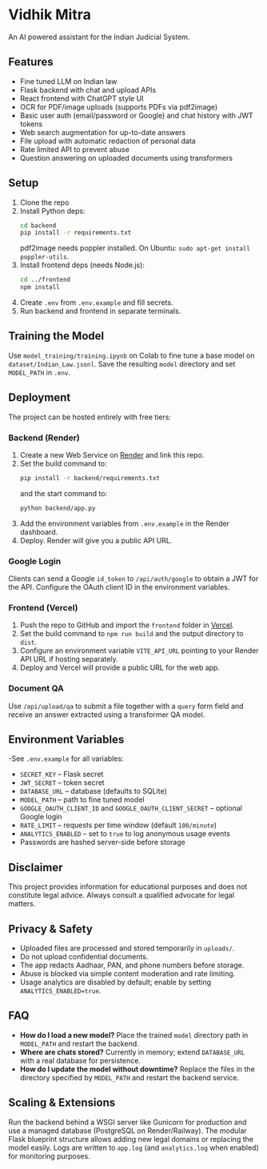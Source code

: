 # Vidhik Mitra

An AI powered assistant for the Indian Judicial System.

## Features
- Fine tuned LLM on Indian law
- Flask backend with chat and upload APIs
- React frontend with ChatGPT style UI
- OCR for PDF/image uploads (supports PDFs via pdf2image)
- Basic user auth (email/password or Google) and chat history with JWT tokens
- Web search augmentation for up-to-date answers
- File upload with automatic redaction of personal data
- Rate limited API to prevent abuse
- Question answering on uploaded documents using transformers

## Setup
1. Clone the repo
2. Install Python deps:
   ```bash
   cd backend
   pip install -r requirements.txt
   ```
   pdf2image needs poppler installed. On Ubuntu: `sudo apt-get install poppler-utils`.
3. Install frontend deps (needs Node.js):
   ```bash
   cd ../frontend
   npm install
   ```
4. Create `.env` from `.env.example` and fill secrets.
5. Run backend and frontend in separate terminals.

## Training the Model
Use `model_training/training.ipynb` on Colab to fine tune a base model on `dataset/Indian_Law.jsonl`. Save the resulting `model` directory and set `MODEL_PATH` in `.env`.

## Deployment
The project can be hosted entirely with free tiers:

### Backend (Render)
1. Create a new Web Service on [Render](https://render.com/) and link this repo.
2. Set the build command to:
   ```bash
   pip install -r backend/requirements.txt
   ```
   and the start command to:
   ```bash
   python backend/app.py
   ```
3. Add the environment variables from `.env.example` in the Render dashboard.
4. Deploy. Render will give you a public API URL.

### Google Login
Clients can send a Google `id_token` to `/api/auth/google` to obtain a JWT for the API. Configure the OAuth client ID in the environment variables.

### Frontend (Vercel)
1. Push the repo to GitHub and import the `frontend` folder in [Vercel](https://vercel.com/).
2. Set the build command to `npm run build` and the output directory to `dist`.
3. Configure an environment variable `VITE_API_URL` pointing to your Render API URL if hosting separately.
4. Deploy and Vercel will provide a public URL for the web app.

### Document QA
Use `/api/upload/qa` to submit a file together with a `query` form field and
receive an answer extracted using a transformer QA model.

## Environment Variables
-See `.env.example` for all variables:
- `SECRET_KEY` – Flask secret
- `JWT_SECRET` – token secret
- `DATABASE_URL` – database (defaults to SQLite)
- `MODEL_PATH` – path to fine tuned model
- `GOOGLE_OAUTH_CLIENT_ID` and `GOOGLE_OAUTH_CLIENT_SECRET` – optional Google login
- `RATE_LIMIT` – requests per time window (default `100/minute`)
- `ANALYTICS_ENABLED` – set to `true` to log anonymous usage events
- Passwords are hashed server-side before storage

## Disclaimer
This project provides information for educational purposes and does not constitute legal advice. Always consult a qualified advocate for legal matters.

## Privacy & Safety
- Uploaded files are processed and stored temporarily in `uploads/`.
- Do not upload confidential documents.
- The app redacts Aadhaar, PAN, and phone numbers before storage.
- Abuse is blocked via simple content moderation and rate limiting.
- Usage analytics are disabled by default; enable by setting `ANALYTICS_ENABLED=true`.

## FAQ
- **How do I load a new model?** Place the trained `model` directory path in `MODEL_PATH` and restart the backend.
- **Where are chats stored?** Currently in memory; extend `DATABASE_URL` with a real database for persistence.
- **How do I update the model without downtime?** Replace the files in the directory specified by `MODEL_PATH` and restart the backend service.

## Scaling & Extensions
Run the backend behind a WSGI server like Gunicorn for production and use a managed database (PostgreSQL on Render/Railway). The modular Flask blueprint structure allows adding new legal domains or replacing the model easily.
Logs are written to `app.log` (and `analytics.log` when enabled) for monitoring purposes.

